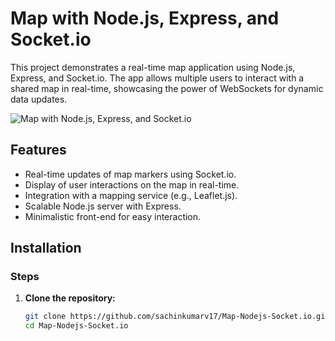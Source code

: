 # Map with Node.js, Express, and Socket.io

This project demonstrates a real-time map application using Node.js, Express, and Socket.io. The app allows multiple users to interact with a shared map in real-time, showcasing the power of WebSockets for dynamic data updates.

![Map with Node.js, Express, and Socket.io](./assets/screenshot.png)

## Features

- Real-time updates of map markers using Socket.io.
- Display of user interactions on the map in real-time.
- Integration with a mapping service (e.g., Leaflet.js).
- Scalable Node.js server with Express.
- Minimalistic front-end for easy interaction.

## Installation

### Steps

1. **Clone the repository:**

   ```bash
   git clone https://github.com/sachinkumarv17/Map-Nodejs-Socket.io.git
   cd Map-Nodejs-Socket.io
